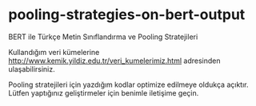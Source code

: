 # pooling-strategies-on-bert-output
BERT ile Türkçe Metin Sınıflandırma ve Pooling Stratejileri

Kullandığım veri kümelerine http://www.kemik.yildiz.edu.tr/veri_kumelerimiz.html adresinden ulaşabilirsiniz.

Pooling stratejileri için yazdığım kodlar optimize edilmeye oldukça açıktır. Lütfen yaptığınız geliştirmeler için benimle iletişime geçin.
